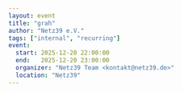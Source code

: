 ```yaml
---
layout: event
title: "grah"
author: "Netz39 e.V." 
tags: ["internal", "recurring"]
event:
  start: 2025-12-20 22:00:00 
  end:   2025-12-20 23:00:00 
  organizer: "Netz39 Team <kontakt@netz39.de>" 
  location: "Netz39"
---
```


<!-- event imported from discord manual changes may be overwritten -->